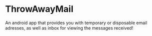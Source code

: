# ThrowAwayMail
An android app that provides you with temporary or disposable email adresses, as well as inbox for viewing the messages received!
